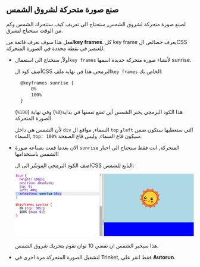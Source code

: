 ## صنع صورة متحركة لشروق الشمس

لصنع صورة متحركة لشروق الشمس, ستحتاج الى تعريف كيف ستتحرك الشمس وكم من الوقت ستحتاج لتشرق.

لفعل هذا سوف تعرف قائمة من**key frames**. كل key frame يعرف خصائص الCSS للعنصر في نقطة محددة في الصورة المتحركة.

+ أولاً, ستحتاج الى استعمال`key frames` لأنشاء صورة متحركة جديدة اسمها sunrise.
    
    أضف كود الCSS البرمجي هذا في نهاية ملف`key frames` الخاص بك:
    
        @keyframes sunrise {
            0%
            100%
        }
        
    
    هذا الكود البرمجي يخبر الشمس أين تضع نفسها في بداية(`0%`) وفي نهاية (`100%`) الصورة المتحركة.
    
    لأن الشمس هي داخل `div` السماء, مواقع ال `top` و`left` التي ستعطيها ستكون ضمن السماء, `top: 100%` سيكون قاع السماء, وليس قاع الصفحة.

+ الان بعدما قمت بصناعة صورة `sunrise` المتحركة, انت فقط ستحتاج الى اخبار الشمس باستخدامها!
    
    اضف الكود البرمجي المؤشّر الى الCSS التابع للشمس:
    
    ![لقطة الشاشة](images/sunrise-sunrise.png)
    
    هذا سيخبر الشمس ان تقضي 10 ثوان تقوم بتحريك شروق الشمس.

+ لتشغيل الصورة المتحركة مرة اخرى في Trinket, فقط انقر على **Autorun**.